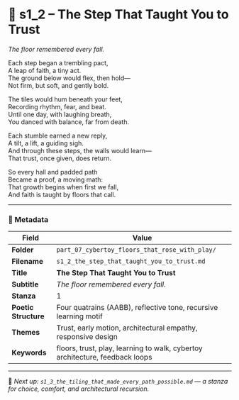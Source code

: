 <!-- Save to: shagi_archives/appendices/appendix_r_the_world_they_grew_together/part_07_cybertoy_floors_that_rose_with_play/s1_2_the_step_that_taught_you_to_trust.md -->

# 📄 s1_2 – The Step That Taught You to Trust  
*The floor remembered every fall.*

Each step began a trembling pact,  
A leap of faith, a tiny act.  
The ground below would flex, then hold—  
Not firm, but soft, and gently bold.  

The tiles would hum beneath your feet,  
Recording rhythm, fear, and beat.  
Until one day, with laughing breath,  
You danced with balance, far from death.  

Each stumble earned a new reply,  
A tilt, a lift, a guiding sigh.  
And through these steps, the walls would learn—  
That trust, once given, does return.  

So every hall and padded path  
Became a proof, a moving math:  
That growth begins when first we fall,  
And faith is taught by floors that call.

---

### 🧩 Metadata

| Field       | Value |
|------------|-------|
| **Folder** | `part_07_cybertoy_floors_that_rose_with_play/` |
| **Filename** | `s1_2_the_step_that_taught_you_to_trust.md` |
| **Title** | **The Step That Taught You to Trust** |
| **Subtitle** | *The floor remembered every fall.* |
| **Stanza** | 1 |
| **Poetic Structure** | Four quatrains (AABB), reflective tone, recursive learning motif |
| **Themes** | Trust, early motion, architectural empathy, responsive design |
| **Keywords** | floors, trust, play, learning to walk, cybertoy architecture, feedback loops |

---

📎 *Next up: `s1_3_the_tiling_that_made_every_path_possible.md` — a stanza for choice, comfort, and architectural recursion.*
